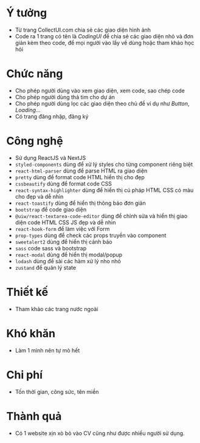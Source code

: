 # Ý tưởng

- Từ trang CollectUI.com chia sẻ các giao diện hình ảnh
- Code ra 1 trang có tên là _CodingUI_ để chia sẻ các giao diện nhỏ và đơn giản kèm theo code, để mọi người vào lấy về dùng hoặc tham khảo học hỏi

# Chức năng

- Cho phép người dùng vào xem giao diện, xem code, sao chép code
- Cho phép người dùng thả tim cho dự án
- Cho phép người dùng lọc các giao diện theo chủ đề ví dụ như _Button_, _Loading_...
- Có trang đăng nhập, đăng ký

# Công nghệ

- Sử dụng ReactJS và NextJS
- `styled-components` dùng để xử lý styles cho từng component riêng biệt
- `react-html-parser` dùng để parse HTML ra giao diện
- `pretty` dùng để format code HTML hiển thị cho đẹp
- `cssbeautify` dùng để format code CSS
- `react-syntax-highlighter` dùng để hiển thị cú pháp HTML CSS có màu cho đẹp và dễ nhìn
- `react-toastify` dùng để hiển thị thông báo đơn giản
- `bootstrap` để code giao diện
- `@uiw/react-textarea-code-editor` dùng để chỉnh sửa và hiển thị giao diện code HTML CSS JS đẹp và dễ nhìn
- `react-hook-form` để làm việc với Form
- `prop-types` dùng để check các props truyền vào component
- `sweetalert2` dùng để hiển thị cảnh báo
- `sass` code sass và bootstrap
- `react-modal` dùng để hiển thị modal/popup
- `lodash` dùng để sài các hàm xử lý nho nhỏ
- `zustand` để quản lý state

# Thiết kế

- Tham khảo các trang nước ngoài

# Khó khăn

- Làm 1 mình nên tự mò hết

# Chi phí

- Tốn thời gian, công sức, tên miền

# Thành quả

- Có 1 website xịn xò bỏ vào CV cũng như được nhiều người sử dụng.
